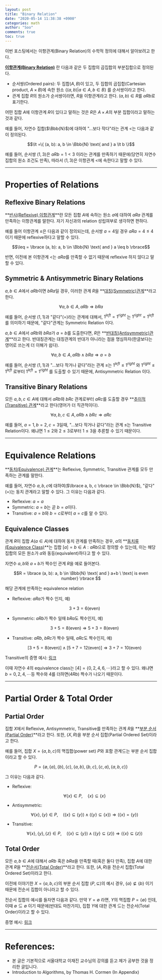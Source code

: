 ```yaml
---
layout: post
title: "Binary Relation"
date: "2020-05-14 11:38:38 +0900"
categories: math
author: "Soo"
comments: true
toc: true
---
```


이번 포스팅에서는 이항관계(Binary Relation)의 수학적 정의에 대해서 알아보려고 한다.

**[이항관계(Binary Relation)](https://en.wikipedia.org/wiki/Binary_relation)** 란 다음과 같은 두 집합의 곱집합의 부분집합으로 정의된다.

* 순서쌍(Ordered pairs): 두 집합($A, B$)이 있고, 두 집합의 곱집합(Cartesian product, $A\times B$)에 속한 원소 $\lbrace (a, b) \vert a \in A, b\in B \rbrace$ 를 순서쌍이라고 한다. 
* 관계 집합 $R$의 원소가 순서쌍이라면, $R$을 이항관계라고 한다. $(a, b) \in R$를 $aRb$로 표기한다.

어떤 집합 $A$에 이항관계 $R$이 있다고 말하는 것은 $R$은 $A\times A$의 부분 집합이라고 말하는 것과 같다.

예를 들어, 자연수 집합($\Bbb{N}$)에 대하여 "...보다 작다"라는 관계 $\lt$는 다음과 같이 정의된다.

$$\lt =\{ (a, b): a, b \in \Bbb{N} \text{  and  } a \lt b \}$$

예를 들어, 순서쌍 $(1, 3)$은 $aRb = 1 \lt 3$ 이라는 관계를 만족하기 때문에(당연히 자연수 집합의 원소 조건도 만족), 따라서 $(1, 3)$은 이항관계 $\lt$에 속한다고 말할 수 있다. 

---

# Properties of Relations

## Reflexive Binary Relations

**[반사(Reflexive) 이항관계](https://ko.wikipedia.org/wiki/반사관계)**란 모든 집합 $A$에 속하는 원소 $a$에 대하여 $aRa$ 관계를 만족하는 이항관계를 말한다. 자기 자신과의 relation 성립여부로 생각하면 편하다.

예를 들어 이항관계 $\leq$은 다음과 같이 정의되는데, 순서쌍 $a=4$일 경우 $aRa = 4 \leq 4$이기 때문에 reflexive하다고 말할 수 있다. 

$$\leq = \lbrace (a, b): a, b \in \Bbb{N} \text{  and  } a \leq b \rbrace$$

반면, 이전에 본 이항관계 $\lt$는 $aRa$를 만족할 수 없기 때문에 reflexive 하지 않다고 말할 수 있다.

## Symmetric & Antisymmetric Binary Relations

$a, b \in A$에서 $aRb$이면 $bRa$일 경우, 이러한 관계 $R$을 **[대칭(Symmetric)관계](https://en.wikipedia.org/wiki/Symmetric_relation)**라고 한다.

$$\forall a, b \in A, aRb \Rightarrow bRa$$

예를 들어, 순서쌍 $(1, 1)$과 "같다"($=$)라는 관계에 대해서, $1^{ left } = 1^{ right }$ 는 $1^{ right } = 1^{ left }$를 의미하기 때문에, "같다"관계는 Symmetric Relation 이다.

$a, b \in A$에서 $aRb$와 $bRa$가 $a=b$를 도출한다면, $R$은 **[반대칭(Antisymmetric)관계](https://en.wikipedia.org/wiki/Antisymmetric_relation)**라고 한다. 반대칭관계는 대칭관계의 반대가 아니라는 점을 명심하자(한글보다는 영어로 쓰는게 더 이해가 쉽다).

$$\forall a, b \in A, aRb \land bRa \Rightarrow a=b$$

예를 들어, 순서쌍 $(1, 1)$과 "...보다 작거나 같다"라는 관계 $\leq$는 $1^{ left } \leq 1^{ right }$ 와 $1^{ right } \leq  1^{ left }$ 로부터 $1^{ left } = 1^{ right }$ 를 도출할 수 있기 때문에, Antisymmetric Relation 이다. 

## Transitive Binary Relations

모든 $a, b, c \in A$에 대해서 $aRb$와 $bRc$ 관계로부터 $aRc$를 도출할 경우 **[추이적(Transitive) 관계](https://en.wikipedia.org/wiki/Transitive_relation)**라고 한다(영어가 더 직관적이다).

$$\forall a, b, c \in A, aRb \land bRc \Rightarrow aRc$$

예를 들어, $a=1, b=2, c=3$일때, "...보다 작거나 같다"라는 관계 $\leq$는 Transitive Relation이다. 왜냐면 $1 \leq 2$와 $2 \leq 3$로부터 $1 \leq 3$을 추론할 수 있기 때문이다.

---

# Equivalence Relations

**[동치(Equivalence) 관계](https://en.wikipedia.org/wiki/Equivalence_relation)**는 Reflexive, Symmetric, Transitive 관계를 모두 만족하는 관계를 말한다.

예를 들어, 자연수 $a, b, c$에 대하여($\lbrace a, b, c \rbrace \in \Bbb{N}$), "같다"($=$)는 동치 관계라고 말할 수 있다. 그 이유는 다음과 같다.

* Reflexive: $a = a$
* Symmetric: $a=b$는 곧 $b=a$이다.
* Transitive: $a=b$와 $b=c$로부터 $a=c$를 알 수 있다.

## Equivalence Classes

관계 $R$이 집합 $A$($a\in A$)에 대하여 동치 관계를 만족하는 경우, $a$의 **[동치류(Equivalence Class)](https://en.wikipedia.org/wiki/Equivalence_class)**는 집합 $[a]={b\in A : aRb}$으로 정의할 수 있는데, 이는 해당 집합의 모든 원소가 $a$와 동등(equivalent)하다고 할 수 있다.

자연수 $a, b$와 $a+b$가 짝수인 관계 $R$을 예로 들어본다.

$$R = \lbrace (a, b): a, b \in \Bbb{N} \text{  and  } a+b \ \text{ is even number} \rbrace $$

해당 관계에 만족하는  equivalence relation

* Reflexive: $aRa$가 짝수 인지, 예) 
  
  $$3 + 3 = 6(\text{even})$$
* Symmetric: $aRb$가 짝수 일때 $bRa$도 짝수인지, 예) 
  
  $$3 + 5 = 8(\text{even}) \Rightarrow 5 + 3 = 8(\text{even})$$
* Transitive: $aRb$, $bRc$가 짝수 일때, $aRc$도 짝수인지, 예) 
  
  $$[3+5=8(\text{even})] \land [5+7=12(\text{even})] \Rightarrow 3+7 = 10(\text{even})$$

Transitive의 증명 예시: [링크](https://math.stackexchange.com/questions/311151/equivalence-relation-even-number)

이때 자연수 4의 equivalence class는 $[4] = \lbrace 0, 2, 4, 6, \cdots \rbrace$라고 할 수 있다. 왜냐면 $b = 0, 2, 4, \cdots$등 짝수와 $4$를 더하면($4Rb$) 짝수가 나오기 때문이다. 

---

# Partial Order & Total Order

## Partial Order

집합 $X$에서 Reflexive, Antisymmetric, Transitive를 만족하는 관계 $R$을 **[부분 순서(Partial Order)](https://en.wikipedia.org/wiki/Partially_ordered_set)**라고 한다. 또한, $(X, R)$을 부분 순서 집합(Partial Ordered Set)이라고 한다.

예를 들어, 집합 $X = \lbrace a, b, c \rbrace$의 멱집합(power set) $P$와 포함 관계$\subseteq$는 부분 순서 집합이라고 할 수 있다.

$$P = \lbrace 
 \emptyset , \lbrace a \rbrace, \lbrace b \rbrace, \lbrace c \rbrace, \lbrace a, b \rbrace, \lbrace b, c \rbrace, \lbrace c, a \rbrace, \lbrace a, b, c \rbrace
\rbrace$$

그 이유는 다음과 같다.

* Reflexive: 
  
  $$\forall \lbrace x \rbrace \in P,\quad \lbrace x \rbrace \subseteq \lbrace x \rbrace$$
* Antisymmetric: 
  
  $$\forall \lbrace x \rbrace, \lbrace y \rbrace \in P,\quad (\lbrace x \rbrace \subseteq \lbrace y \rbrace) \land (\lbrace y \rbrace \subseteq \lbrace x \rbrace) \Rightarrow (\lbrace x \rbrace = \lbrace y \rbrace)$$
* Transitive: 
  
  $$\forall \lbrace x \rbrace, \lbrace y \rbrace, \lbrace z \rbrace \in P,\quad (\lbrace x \rbrace \subseteq \lbrace y \rbrace) \land (\lbrace y \rbrace \subseteq \lbrace z \rbrace) \Rightarrow (\lbrace x \rbrace \subseteq \lbrace z \rbrace)$$

## Total Order

모든 $a, b \in A$에 대해서 $aRb$ 혹은 $bRa$을 만족할 때(혹은 둘다 만족), 집합 $A$에 대한 관계 $R$을 **[전순서(Total Order)](https://en.wikipedia.org/wiki/Total_order)**라고 한다. 또한, $(A, R)$을 전순서 집합(Total Ordered Set)이라고 한다.

이전에 이야기한 $X = \lbrace a, b, c \rbrace$의 부분 순서 집합 $(P, \subseteq)$의 예시 경우, $\lbrace a \rbrace \not\subseteq \lbrace b \rbrace$ 이기 때문에 전순서 집합이 아니라고 할 수 있다.

전순서 집합의 예시를 들자면 다음과 같다. 만약 $Y = \emptyset$ 라면, $Y$의 멱집합 $P = \lbrace \emptyset \rbrace$ 인데, 이때 $\emptyset \subseteq \emptyset$ 이기 때문에(반대도 마찬가지), 집합 $Y$에 대한 관계 $\subseteq$는 전순서(Total Order)이라고 할 수 있다.

증명 예시: [링크](https://math.stackexchange.com/questions/2454424/showing-that-px-subseteq-is-a-partial-order-total-order-or-lattice)

---

# References:

* 본 글은 기본적으로 서울대학교 이재진 교수님의 강의를 듣고 제가 공부한 것을 정리한 글입니다.
* Introduction to Algorithms, by Thomas H. Cormen (In Appendix)